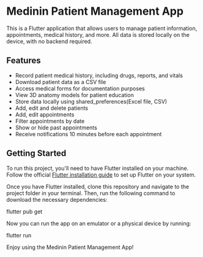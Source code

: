 # Medinin Patient Management App

This is a Flutter application that allows users to manage patient information, appointments, medical history, and more. All data is stored locally on the device, with no backend required.

## Features

- Record patient medical history, including drugs, reports, and vitals
- Download patient data as a CSV file
- Access medical forms for documentation purposes
- View 3D anatomy models for patient education
- Store data locally using shared_preferences(Excel file, CSV)
- Add, edit and delete patients
- Add, edit appointments
- Filter appointments by date
- Show or hide past appointments
- Receive notifications 10 minutes before each appointment

## Getting Started

To run this project, you'll need to have Flutter installed on your machine. Follow the official [Flutter installation guide](https://flutter.dev/docs/get-started/install) to set up Flutter on your system.

Once you have Flutter installed, clone this repository and navigate to the project folder in your terminal. Then, run the following command to download the necessary dependencies:

flutter pub get

Now you can run the app on an emulator or a physical device by running:

flutter run

Enjoy using the Medinin Patient Management App!
